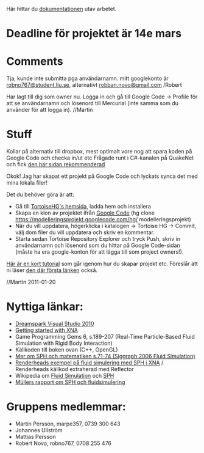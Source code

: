 Här hittar du [dokumentationen](Documentation.md) utav arbetet.
# Deadline för projektet är 14e mars #
# Comments #
Tja, kunde inte submitta pga användarnamn. mitt googlekonto är robno767@student.liu.se, alternativt robban.novo@gmail.com /Robert

Har lagt till dig som owner nu. Logga in och gå till Google Code -> Profile för att se användarnamn och lösenord till Mercurial (inte samma som du använder för att logga in). //Martin

# Stuff #
Kollar på alternativ till dropbox, mest optimalt vore nog att spara koden på Google Code och checka in/ut etc
Frågade runt i C#-kanalen på QuakeNet och fick [den här sidan rekommenderad](http://www.google.com/url?q=http%3A%2F%2Fhginit.com%2Findex.html&sa=D&sntz=1&usg=AFrqEzdjZb-J4L0O6p-w0mYN39PWQrB3Cw)

Okok! Jag har skapat ett projekt på Google Code och lyckats synca det med mina lokala filer!

Det du behöver göra är att:
  * Gå till [TortoiseHG's hemsida](http://www.google.com/url?q=http%3A%2F%2Ftortoisehg.bitbucket.org%2F&sa=D&sntz=1&usg=AFrqEzcKWbyzlF69Vy-wetOkyn-tzrhl2A), ladda hem och installera
  * Skapa en klon av projektet ifrån [Google Code](https://code.google.com/p/modelleringsprojekt/source/checkout) (hg clone https://modelleringsprojekt.googlecode.com/hg/ modelleringsprojekt)
  * När du vill uppdatera, högerklicka i katalogen -> Tortoise HG -> Commit, välj dom filer du vill uppdatera och skriv en kommentar.
  * Starta sedan Tortoise Repository Explorer och tryck Push, skriv in användarnamn och lösenord som du hittar på Google Code-sidan (måste ha era google-konton för att lägga till som project owners!).

[Här är en kort tutorial](http://www.google.com/url?q=http%3A%2F%2Ftortoisehg.bitbucket.org%2Fmanual%2F1.1%2Fquick.html&sa=D&sntz=1&usg=AFrqEzf8bum8TN0Qfz9KIP_OEMkrRUlEqw) som går igenom hur du skapar projekt etc. Föreslår att ni läser [den där första länken](http://www.google.com/url?q=http%3A%2F%2Fhginit.com%2Findex.html&sa=D&sntz=1&usg=AFrqEzdjZb-J4L0O6p-w0mYN39PWQrB3Cw) också.

//Martin 2011-01-20



# Nyttiga länkar: #
  * [Dreamspark Visual Studio 2010](http://www.google.com/url?q=https%3A%2F%2Fwww.dreamspark.com%2FProducts%2FProduct.aspx%3FProductId%3D25&sa=D&sntz=1&usg=AFrqEzcX8qRbC-wjf2HBHU6g2ScJnQdrLw)
  * [Getting started with XNA](http://www.google.com/url?q=http%3A%2F%2Fcreate.msdn.com%2Fen-us%2Fhome%2Fgetting_started&sa=D&sntz=1&usg=AFrqEzf1g2n6Zp43LPRjrRLekbmvhhJU8g)
  * Game Programming Gems 6, s.189-207 (Real-Time Particle-Based Fluid Simulation with Rigid Body Interaction)
  * Källkoden till boken ovan (C++, OpenGL)
  * [Mer om SPH och matematiken s.71-74 (Siggraph 2006 Fluid Simulation)](http://www.google.com/url?q=http%3A%2F%2Fmos.martinpersson.org%2Fsiggraph-2006-fluid-simulation.pdf&sa=D&sntz=1&usg=AFrqEzcnDZCceqdVTjj1GV7kDF8myX2JOg)
  * [Renderheads exempel på fluid simulering med SPH i XNA](http://www.google.com/url?q=http%3A%2F%2Fwww.renderheads.com%2Fportfolio%2Ffluiddemo%2F&sa=D&sntz=1&usg=AFrqEzdSjrDR_bV2CpX_t-_y7vtlcKYgZw) / Renderheads källkod extraherad med Reflector
  * Wikipedia om [Fluid Simulation](http://www.google.com/url?q=http%3A%2F%2Fen.wikipedia.org%2Fwiki%2FFluid_simulation&sa=D&sntz=1&usg=AFrqEzefiw8_-J5MJoA-xvflGUTRPWYWsw) och [SPH](http://www.google.com/url?q=http%3A%2F%2Fen.wikipedia.org%2Fwiki%2FSmoothed_particle_hydrodynamics&sa=D&sntz=1&usg=AFrqEzdgmN1L8ipNr66w_hBC-9ToQRulhg)
  * [Müllers rapport om SPH och fluidsimulering](http://www.google.com/url?q=http%3A%2F%2Fwww.matthiasmueller.info%2Fpublications%2Fsca03.pdf&sa=D&sntz=1&usg=AFrqEzdjAEXJ7fmBjNbgAoicVIeoNUF9ow)

# Gruppens medlemmar: #
  * Martin Persson, marpe357, 0739 300 643
  * Johannes Ullström
  * Mattias Persson
  * Robert Novo, robno767, 0708 255 476